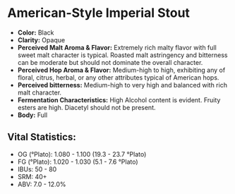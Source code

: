 # American-Style Imperial Stout

- **Color:** Black
- **Clarity:** Opaque
- **Perceived Malt Aroma & Flavor:** Extremely rich malty flavor with full sweet malt character is typical. Roasted malt astringency and bitterness can be moderate but should not dominate the overall character.
- **Perceived Hop Aroma & Flavor:** Medium-high to high, exhibiting any of floral, citrus, herbal, or any other attributes typical of American hops.
- **Perceived bitterness:** Medium-high to very high and balanced with rich malt character.
- **Fermentation Characteristics:** High Alcohol content is evident. Fruity esters are high. Diacetyl should not be present.
- **Body:** Full

## Vital Statistics:

- OG (°Plato): 1.080 - 1.100 (19.3 - 23.7 °Plato)
- FG (°Plato): 1.020 - 1.030 (5.1 - 7.6 °Plato)
- IBUs: 50 - 80
- SRM: 40+
- ABV: 7.0 - 12.0% 
